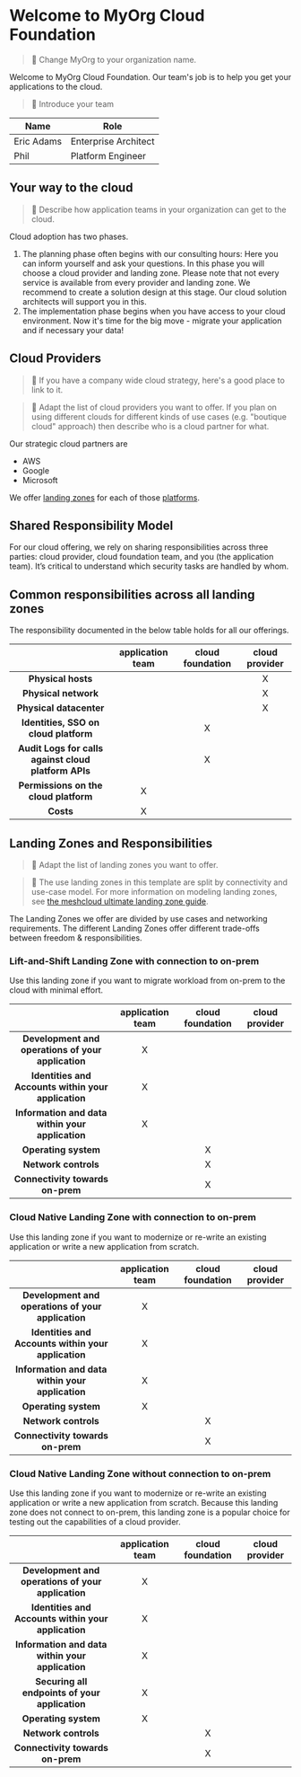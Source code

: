 # Welcome to MyOrg Cloud Foundation

> 🚧 Change MyOrg to your organization name.

Welcome to MyOrg Cloud Foundation. Our team's job is to help you get your applications to the cloud.

> 🚧 Introduce your team

| Name       | Role                 |
|------------|----------------------|
| Eric Adams | Enterprise Architect |
| Phil       | Platform Engineer    |

## Your way to the cloud

> 🚧 Describe how application teams in your organization can get to the cloud.

Cloud adoption has two phases.

1. The planning phase often begins with our consulting hours: Here you can inform yourself and ask your questions. In this phase you will choose a cloud provider and landing zone. Please note that not every service is available from every provider and landing zone. We recommend to create a solution design at this stage. Our cloud solution architects will support you in this.
2. The implementation phase begins when you have access to your cloud environment. Now it's time for the big move - migrate your application and if necessary your data!

## Cloud Providers

> 🚧 If you have a company wide cloud strategy, here's a good place to link to it.

> 🚧 Adapt the list of cloud providers you want to offer. If you plan on using different clouds for different kinds of use cases (e.g. "boutique cloud" approach) then describe who is a cloud partner for what.

Our strategic cloud partners are

- AWS
- Google
- Microsoft

We offer [landing zones](concepts.md#landing-zone) for each of those [platforms](/platforms/).

## Shared Responsibility Model

For our cloud offering, we rely on sharing responsibilities across three parties: cloud provider, cloud foundation team, and you (the application team).
It’s critical to understand which security tasks are handled by whom.

## Common responsibilities across all landing zones

The responsibility documented in the below table holds for all our offerings.

|                                                      | application team     | cloud foundation     | cloud provider     |
|:----------------------------------------------------:|:--------------------:|:--------------------:|:------------------:|
| **Physical hosts**                                   |                      |                      | X                  |
| **Physical network**                                 |                      |                      | X                  |
| **Physical datacenter**                              |                      |                      | X                  |
| **Identities, SSO on cloud platform**                |                      | X                    |                    |
| **Audit Logs for calls against cloud platform APIs** |                      | X                    |                    |
| **Permissions on the cloud platform**                | X                    |                      |                    |
| **Costs**                                            | X                    |                      |                    |

## Landing Zones and Responsibilities

> 🚧 Adapt the list of landing zones you want to offer.

> 🚧 The use landing zones in this template are split by connectivity and use-case model. For more information on modeling landing zones, see [the meshcloud ultimate landing zone guide](https://www.meshcloud.io/wp-content/uploads/The-Ultimate-Landing-Zone-Guide-EN.pdf).

The Landing Zones we offer are divided by use cases and networking requirements.
The different Landing Zones offer different trade-offs between freedom & responsibilities.

### Lift-and-Shift Landing Zone with connection to on-prem

Use this landing zone if you want to migrate workload from on-prem to the cloud with minimal effort.

|                                                     | application team     | cloud foundation     | cloud provider     |
|:---------------------------------------------------:|:--------------------:|:--------------------:|:------------------:|
| **Development and operations of your application**  | X                    |                      |                    |
| **Identities and Accounts within your application** | X                    |                      |                    |
| **Information and data within your application**    | X                    |                      |                    |
| **Operating system**                                |                      | X                    |                    |
| **Network controls**                                |                      | X                    |                    |
| **Connectivity towards on-prem**                    |                      | X                    |                    |

### Cloud Native Landing Zone with connection to on-prem

Use this landing zone if you want to modernize or re-write an existing application or write a new application from scratch.

|                                                     | application team     | cloud foundation     | cloud provider     |
|:---------------------------------------------------:|:--------------------:|:--------------------:|:------------------:|
| **Development and operations of your application**  | X                    |                      |                    |
| **Identities and Accounts within your application** | X                    |                      |                    |
| **Information and data within your application**    | X                    |                      |                    |
| **Operating system**                                | X                    |                      |                    |
| **Network controls**                                |                      | X                    |                    |
| **Connectivity towards on-prem**                    |                      | X                    |                    |

### Cloud Native Landing Zone without connection to on-prem

Use this landing zone if you want to modernize or re-write an existing application or write a new application from scratch.
Because this landing zone does not connect to on-prem, this landing zone is a popular choice for testing out the capabilities of a cloud provider.

|                                                     | application team     | cloud foundation     | cloud provider     |
|:---------------------------------------------------:|:--------------------:|:--------------------:|:------------------:|
| **Development and operations of your application**  | X                    |                      |                    |
| **Identities and Accounts within your application** | X                    |                      |                    |
| **Information and data within your application**    | X                    |                      |                    |
| **Securing all endpoints of your application**      | X                    |                      |                    |
| **Operating system**                                | X                    |                      |                    |
| **Network controls**                                |                      | X                    |                    |
| **Connectivity towards on-prem**                    |                      | X                    |                    |

